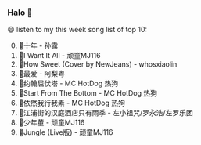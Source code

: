 

### Halo 👋

😄 listen to my this week song list of top 10:

0. 🌈十年 - 孙露
1. 🌈I Want It All - 顽童MJ116
2. 🌈How Sweet (Cover by NewJeans) - whosxiaolin
3. 🌈最爱 - 阿梨粤
4. 🌈约翰屈伏塔 - MC HotDog 热狗
5. 🌈Start From The Bottom - MC HotDog 热狗
6. 🌈依然我行我素 - MC HotDog 热狗
7. 🌈江浦街的汉庭酒店只有雨季 - 左小祖咒/罗永浩/左罗乐团
8. 🌈少年董 - 顽童MJ116
9. 🌈Jungle (Live版) - 顽童MJ116

